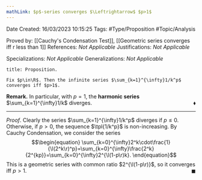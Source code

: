 ```yaml
---
mathLink: $p$-series converges $\Leftrightarrow$ $p>1$
---
```


<div class="topSpace"></div>

Date Created: 16/03/2023 10:15:25
Tags: #Type/Proposition #Topic/Analysis

Proved by: [[Cauchy's Condensation Test]], [[Geometric series converges iff r less than 1]]
References: _Not Applicable_
Justifications: _Not Applicable_

Specializations: _Not Applicable_
Generalizations: _Not Applicable_

``` ad-Proposition
title: Proposition.

Fix $p\in\R$. Then the infinite series $\sum_{k=1}^{\infty}1/k^p$ converges iff $p>1$.

```

**Remark.** In particular, with $p=1$, the **harmonic series** $\sum_{k=1}^{\infty}1/k$ diverges.<span style="float:right;">$\blacklozenge$</span>

---

_Proof_. Clearly the series $\sum_{k=1}^{\infty}1/k^p$ diverges if $p\leq0$. Otherwise, if $p>0$, the sequence $\tpl{1/k^p}$ is non-increasing. By Cauchy Condensation, we consider the series
$$\begin{equation}
    \sum_{k=0}^{\infty}2^k\cdot\frac{1}{\l(2^k\r)^p}=\sum_{k=0}^{\infty}\frac{2^k}{2^{kp}}=\sum_{k=0}^{\infty}2^{\l(1-p\r)k}.
\end{equation}$$
This is a geometric series with common ratio $2^{\l(1-p\r)}$, so it converges iff $p>1$.<span style="float:right;">$\blacksquare$</span>
